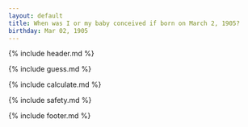 ```yaml
---
layout: default
title: When was I or my baby conceived if born on March 2, 1905?
birthday: Mar 02, 1905
---
```


{% include header.md %}

{% include guess.md %}

{% include calculate.md %}

{% include safety.md %}

{% include footer.md %}



